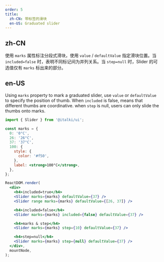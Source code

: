 ```yaml
---
order: 5
title:
  zh-CN: 带标签的滑块
  en-US: Graduated slider
---
```


## zh-CN

使用 `marks` 属性标注分段式滑块，使用 `value` / `defaultValue` 指定滑块位置。当 `included=false` 时，表明不同标记间为并列关系。当 `step=null` 时，Slider 的可选值仅有 `marks` 标出来的部分。

## en-US

Using `marks` property to mark a graduated slider, use `value` or `defaultValue` to specify the position of thumb. When `included` is false, means that different thumbs are coordinative. when `step` is null, users can only slide the thumbs onto marks.

```jsx
import { Slider } from '@italki/ui';

const marks = {
  0: '0°C',
  26: '26°C',
  37: '37°C',
  100: {
    style: {
      color: '#f50',
    },
    label: <strong>100°C</strong>,
  },
};

ReactDOM.render(
  <div>
    <h4>included=true</h4>
    <Slider marks={marks} defaultValue={37} />
    <Slider range marks={marks} defaultValue={[26, 37]} />

    <h4>included=false</h4>
    <Slider marks={marks} included={false} defaultValue={37} />

    <h4>marks & step</h4>
    <Slider marks={marks} step={10} defaultValue={37} />

    <h4>step=null</h4>
    <Slider marks={marks} step={null} defaultValue={37} />
  </div>,
  mountNode,
);
```

<style>
#components-slider-demo-mark h4 {
  margin: 0 0 16px;
}
#components-slider-demo-mark .ant-slider-with-marks {
  margin-bottom: 44px;
}
</style>
